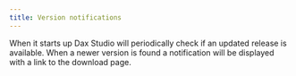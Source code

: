 ```yaml
---
title: Version notifications
---
```


When it starts up Dax Studio will periodically check if an updated release is available. When a newer version is found a notification will be displayed with a link to the download page.